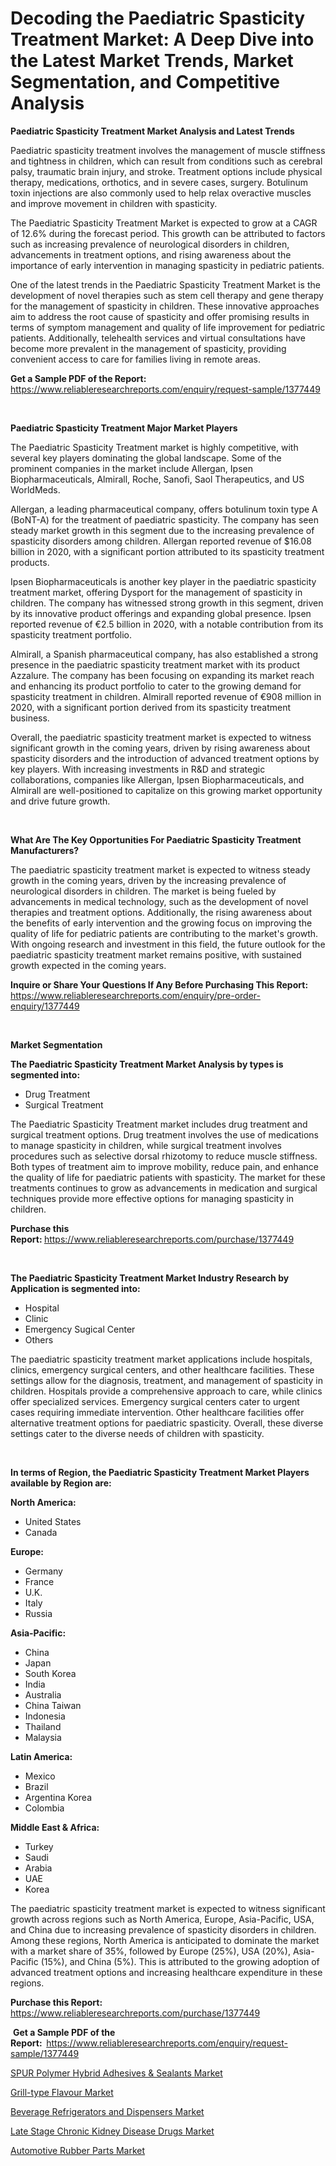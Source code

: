 <p><h1>Decoding the Paediatric Spasticity Treatment Market: A Deep Dive into the Latest Market Trends, Market Segmentation, and Competitive Analysis</h1></p><p><strong>Paediatric Spasticity Treatment Market Analysis and Latest Trends</strong></p>
<p><p>Paediatric spasticity treatment involves the management of muscle stiffness and tightness in children, which can result from conditions such as cerebral palsy, traumatic brain injury, and stroke. Treatment options include physical therapy, medications, orthotics, and in severe cases, surgery. Botulinum toxin injections are also commonly used to help relax overactive muscles and improve movement in children with spasticity.</p><p>The Paediatric Spasticity Treatment Market is expected to grow at a CAGR of 12.6% during the forecast period. This growth can be attributed to factors such as increasing prevalence of neurological disorders in children, advancements in treatment options, and rising awareness about the importance of early intervention in managing spasticity in pediatric patients.</p><p>One of the latest trends in the Paediatric Spasticity Treatment Market is the development of novel therapies such as stem cell therapy and gene therapy for the management of spasticity in children. These innovative approaches aim to address the root cause of spasticity and offer promising results in terms of symptom management and quality of life improvement for pediatric patients. Additionally, telehealth services and virtual consultations have become more prevalent in the management of spasticity, providing convenient access to care for families living in remote areas.</p></p>
<p><strong>Get a Sample PDF of the Report:&nbsp;</strong> <a href="https://www.reliableresearchreports.com/enquiry/request-sample/1377449">https://www.reliableresearchreports.com/enquiry/request-sample/1377449</a></p>
<p>&nbsp;</p>
<p><strong>Paediatric Spasticity Treatment Major Market Players</strong></p>
<p><p>The Paediatric Spasticity Treatment market is highly competitive, with several key players dominating the global landscape. Some of the prominent companies in the market include Allergan, Ipsen Biopharmaceuticals, Almirall, Roche, Sanofi, Saol Therapeutics, and US WorldMeds.</p><p>Allergan, a leading pharmaceutical company, offers botulinum toxin type A (BoNT-A) for the treatment of paediatric spasticity. The company has seen steady market growth in this segment due to the increasing prevalence of spasticity disorders among children. Allergan reported revenue of $16.08 billion in 2020, with a significant portion attributed to its spasticity treatment products.</p><p>Ipsen Biopharmaceuticals is another key player in the paediatric spasticity treatment market, offering Dysport for the management of spasticity in children. The company has witnessed strong growth in this segment, driven by its innovative product offerings and expanding global presence. Ipsen reported revenue of €2.5 billion in 2020, with a notable contribution from its spasticity treatment portfolio.</p><p>Almirall, a Spanish pharmaceutical company, has also established a strong presence in the paediatric spasticity treatment market with its product Azzalure. The company has been focusing on expanding its market reach and enhancing its product portfolio to cater to the growing demand for spasticity treatment in children. Almirall reported revenue of €908 million in 2020, with a significant portion derived from its spasticity treatment business.</p><p>Overall, the paediatric spasticity treatment market is expected to witness significant growth in the coming years, driven by rising awareness about spasticity disorders and the introduction of advanced treatment options by key players. With increasing investments in R&D and strategic collaborations, companies like Allergan, Ipsen Biopharmaceuticals, and Almirall are well-positioned to capitalize on this growing market opportunity and drive future growth.</p></p>
<p>&nbsp;</p>
<p><strong>What Are The Key Opportunities For Paediatric Spasticity Treatment Manufacturers?</strong></p>
<p><p>The paediatric spasticity treatment market is expected to witness steady growth in the coming years, driven by the increasing prevalence of neurological disorders in children. The market is being fueled by advancements in medical technology, such as the development of novel therapies and treatment options. Additionally, the rising awareness about the benefits of early intervention and the growing focus on improving the quality of life for pediatric patients are contributing to the market's growth. With ongoing research and investment in this field, the future outlook for the paediatric spasticity treatment market remains positive, with sustained growth expected in the coming years.</p></p>
<p><strong>Inquire or Share Your Questions If Any Before Purchasing This Report:</strong> <a href="https://www.reliableresearchreports.com/enquiry/pre-order-enquiry/1377449">https://www.reliableresearchreports.com/enquiry/pre-order-enquiry/1377449</a></p>
<p>&nbsp;</p>
<p><strong>Market Segmentation</strong></p>
<p><strong>The Paediatric Spasticity Treatment Market Analysis by types is segmented into:</strong></p>
<p><ul><li>Drug Treatment</li><li>Surgical Treatment</li></ul></p>
<p><p>The Paediatric Spasticity Treatment market includes drug treatment and surgical treatment options. Drug treatment involves the use of medications to manage spasticity in children, while surgical treatment involves procedures such as selective dorsal rhizotomy to reduce muscle stiffness. Both types of treatment aim to improve mobility, reduce pain, and enhance the quality of life for paediatric patients with spasticity. The market for these treatments continues to grow as advancements in medication and surgical techniques provide more effective options for managing spasticity in children.</p></p>
<p><strong>Purchase this Report:&nbsp;</strong><a href="https://www.reliableresearchreports.com/purchase/1377449">https://www.reliableresearchreports.com/purchase/1377449</a></p>
<p>&nbsp;</p>
<p><strong>The Paediatric Spasticity Treatment Market Industry Research by Application is segmented into:</strong></p>
<p><ul><li>Hospital</li><li>Clinic</li><li>Emergency Sugical Center</li><li>Others</li></ul></p>
<p><p>The paediatric spasticity treatment market applications include hospitals, clinics, emergency surgical centers, and other healthcare facilities. These settings allow for the diagnosis, treatment, and management of spasticity in children. Hospitals provide a comprehensive approach to care, while clinics offer specialized services. Emergency surgical centers cater to urgent cases requiring immediate intervention. Other healthcare facilities offer alternative treatment options for paediatric spasticity. Overall, these diverse settings cater to the diverse needs of children with spasticity.</p></p>
<p>&nbsp;</p>
<p><strong>In terms of Region, the Paediatric Spasticity Treatment Market Players available by Region are:</strong></p>
<p>
    <p> <strong> North America: </strong>
        <ul>
            <li>United States</li>
            <li>Canada</li>
        </ul>
        </p> 
    <p> <strong> Europe: </strong>
        <ul>
            <li>Germany</li>
            <li>France</li>
            <li>U.K.</li>
            <li>Italy</li>
            <li>Russia</li>
        </ul>
        </p> 
    <p> <strong> Asia-Pacific: </strong>
        <ul>
            <li>China</li>
            <li>Japan</li>
            <li>South Korea</li>
            <li>India</li>
            <li>Australia</li>
            <li>China Taiwan</li>
            <li>Indonesia</li>
            <li>Thailand</li>
            <li>Malaysia</li>
        </ul>
        </p> 
    <p> <strong> Latin America: </strong>
        <ul>
            <li>Mexico</li>
            <li>Brazil</li>
            <li>Argentina Korea</li>
            <li>Colombia</li>
        </ul>
        </p> 
    <p> <strong> Middle East & Africa: </strong>
        <ul>
            <li>Turkey</li>
            <li>Saudi</li>
            <li>Arabia</li>
            <li>UAE</li>
            <li>Korea</li>
        </ul>
    </p>
    </p>
<p><p>The paediatric spasticity treatment market is expected to witness significant growth across regions such as North America, Europe, Asia-Pacific, USA, and China due to increasing prevalence of spasticity disorders in children. Among these regions, North America is anticipated to dominate the market with a market share of 35%, followed by Europe (25%), USA (20%), Asia-Pacific (15%), and China (5%). This is attributed to the growing adoption of advanced treatment options and increasing healthcare expenditure in these regions.</p></p>
<p><strong>Purchase this Report: </strong><a href="https://www.reliableresearchreports.com/purchase/1377449">https://www.reliableresearchreports.com/purchase/1377449</a></p>
<p>&nbsp;<strong>Get a Sample PDF of the Report:&nbsp;&nbsp;</strong><a href="https://www.reliableresearchreports.com/enquiry/request-sample/1377449">https://www.reliableresearchreports.com/enquiry/request-sample/1377449</a></p>
<p><strong></strong></p>
<p><p><a href="https://fearless-okapi-6c8.notion.site/SPUR-Polymer-Hybrid-Adhesives-Sealants-Market-Size-Growth-and-Forecast-from-2024-2031-23f966e173aa41929c0cd2c5fca73461">SPUR Polymer Hybrid Adhesives & Sealants Market</a></p><p><a href="https://github.com/moyahfrancoestellec51j635wcx/Market-Research-Report-List-1/blob/main/grill-type-flavour-market.md">Grill-type Flavour Market</a></p><p><a href="https://noble-drawer-34c.notion.site/Insights-into-Beverage-Refrigerators-and-Dispensers-Market-Size-Analysing-Market-Share-Trends-and-64ede719c6bd4352b922296288997a7f">Beverage Refrigerators and Dispensers Market</a></p><p><a href="https://github.com/lbird53714/Market-Research-Report-List-3/blob/main/late-stage-chronic-kidney-disease-drugs-market.md">Late Stage Chronic Kidney Disease Drugs Market</a></p><p><a href="https://view.publitas.com/reportprime-1/automotive-rubber-parts-market-challenges-opportunities-and-growth-drivers-and-major-market-players-forecasted-for-period-from-2024-2031/">Automotive Rubber Parts Market</a></p></p>